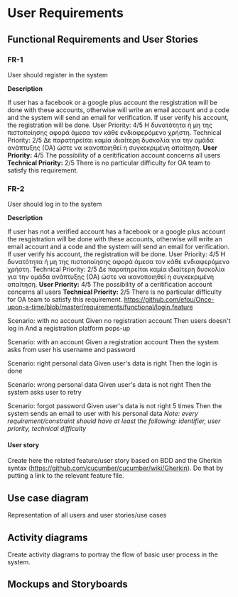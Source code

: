 
# User Requirements

## Functional Requirements and User Stories

### FR-1

User should register in the system

**Description**

If user has a facebook or a google plus account the resgistration will be done with these accounts, otherwise will write an email account and a code and the system will send an email for verification. If user verify his account, the registration will be done.
User Priority: 4/5 Η δυνατότητα ή μη της πιστοποίησης αφορά άμεσα τον κάθε ενδιαφερόμενο χρήστη.
Technical Priority: 2/5 Δε παρατηρείται καμία ιδιαίτερη δυσκολία για την ομάδα ανάπτυξης (ΟΑ) ώστε να ικανοποιηθεί η συγκεκριμένη απαίτηση.
**User Priority:** 4/5 The possibility of a ceritification account concerns all users
**Technical Priority:** 2/5 There is no particular difficulty for OA team to satisfy this requirement.

### FR-2

User should log in to the system

**Description**

If user has not a verified account
has a facebook or a google plus account the resgistration will be done with these accounts, otherwise will write an email account and a code and the system will send an email for verification. If user verify his account, the registration will be done.
User Priority: 4/5 Η δυνατότητα ή μη της πιστοποίησης αφορά άμεσα τον κάθε ενδιαφερόμενο χρήστη.
Technical Priority: 2/5 Δε παρατηρείται καμία ιδιαίτερη δυσκολία για την ομάδα ανάπτυξης (ΟΑ) ώστε να ικανοποιηθεί η συγκεκριμένη απαίτηση.
**User Priority:** 4/5 The possibility of a ceritification account concerns all users
**Technical Priority:** 2/5 There is no particular difficulty for OA team to satisfy this requirement.
https://github.com/efou/Once-upon-a-time/blob/master/requirements/functional/login.feature


  Scenario: with no account
    Given no registration account
    Then users doesn't log in
    And a registration platform pops-up
    
  Scenario: with an account
    Given a registration account
    Then the system asks from user his username and password
    
  Scenario: right personal data
    Given user's data is right
    Then the login is done

  Scenario: wrong personal data
    Given user's data is not right
    Then the system asks user to retry
    
  Scenario: forgot password
    Given user's data is not right 5 times
Then the system sends an email to user with his personal data
_Note: every requirement/constraint should have at least the following: identifier, user priority, technical difficulty_


#### User story

Create here the related feature/user story based on BDD and the Gherkin syntax (https://github.com/cucumber/cucumber/wiki/Gherkin). Do that by putting a link to the relevant feature file.

## Use case diagram

Representation of all users and user stories/use cases

## Activity diagrams

Create activity diagrams to portray the flow of basic user process in the system.

## Mockups and Storyboards
